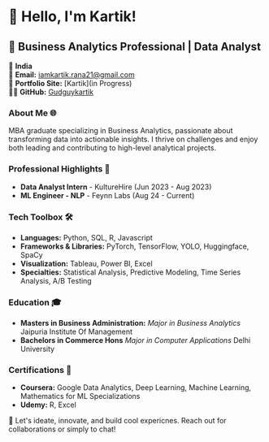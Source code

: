 # 👋 Hello, I'm Kartik!

## 🚀 Business Analytics Professional | Data Analyst

📍 **India**  
📧 **Email:** [iamkartik.rana21@gmail.com](mailto:iamkartik.rana21@gmail.com)  
🔗 **Portfolio Site:** [Kartik](in Progress)  
👨‍💻 **GitHub:** [Gudguykartik](https://github.com/Gudguykartik)


### About Me 🌐
MBA graduate specializing in Business Analytics, passionate about transforming data into actionable insights. I thrive on challenges and enjoy both leading and contributing to high-level analytical projects.


### Professional Highlights 🌟
- **Data Analyst Intern** - KultureHire (Jun 2023 - Aug 2023)
- **ML Engineer - NLP** - Feynn Labs (Aug 24 - Current)


### Tech Toolbox 🛠️
- **Languages:** Python, SQL, R, Javascript
- **Frameworks & Libraries:** PyTorch, TensorFlow, YOLO, Huggingface, SpaCy
- **Visualization:** Tableau, Power BI, Excel
- **Specialties:** Statistical Analysis, Predictive Modeling, Time Series Analysis, A/B Testing


### Education 🎓
- **Masters in Business Administration:** *Major in Business Analytics*  Jaipuria Institute Of Management
- **Bachelors in Commerce Hons** *Major in Computer Applications* Delhi University

### Certifications 📜
- **Coursera:** Google Data Analytics, Deep Learning, Machine Learning, Mathematics for ML Specializations
- **Udemy:** R, Excel

🔗 Let's ideate, innovate, and build cool expericnes. Reach out for collaborations or simply to chat!

